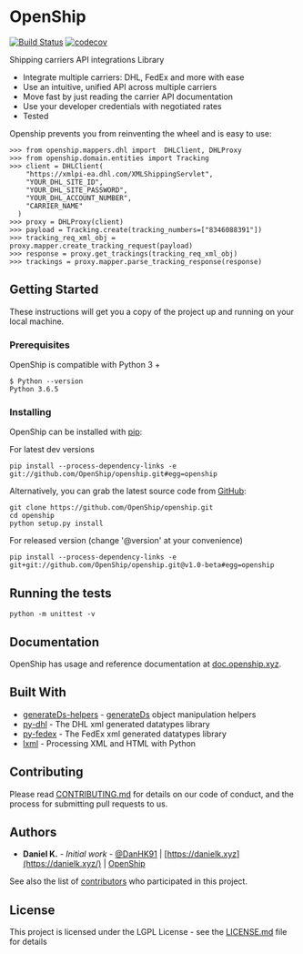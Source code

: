 # OpenShip

[![Build Status](https://travis-ci.org/OpenShip/openship.svg?branch=master)](https://travis-ci.org/OpenShip/openship) [![codecov](https://codecov.io/gh/OpenShip/openship/branch/master/graph/badge.svg)](https://codecov.io/gh/OpenShip/openship)

Shipping carriers API integrations Library

- Integrate multiple carriers: DHL, FedEx and more with ease
- Use an intuitive, unified API across multiple carriers
- Move fast by just reading the carrier API documentation
- Use your developer credentials with negotiated rates
- Tested

Openship prevents you from reinventing the wheel and is easy to use:

```shell
>>> from openship.mappers.dhl import  DHLClient, DHLProxy
>>> from openship.domain.entities import Tracking
>>> client = DHLClient(
    "https://xmlpi-ea.dhl.com/XMLShippingServlet",
    "YOUR_DHL_SITE_ID",
    "YOUR_DHL_SITE_PASSWORD",
    "YOUR_DHL_ACCOUNT_NUMBER",
    "CARRIER_NAME"
  )
>>> proxy = DHLProxy(client)
>>> payload = Tracking.create(tracking_numbers=["8346088391"])
>>> tracking_req_xml_obj = proxy.mapper.create_tracking_request(payload)
>>> response = proxy.get_trackings(tracking_req_xml_obj)
>>> trackings = proxy.mapper.parse_tracking_response(response)
```

## Getting Started

These instructions will get you a copy of the project up and running on your local machine.

### Prerequisites

OpenShip is compatible with Python 3 +

```shell
$ Python --version
Python 3.6.5
```

### Installing

OpenShip can be installed with [pip](https://pip.pypa.io/):

For latest dev versions

```shell
pip install --process-dependency-links -e git://github.com/OpenShip/openship.git#egg=openship
```

Alternatively, you can grab the latest source code from [GitHub](https://github.com/OpenShip/openship):

```shell
git clone https://github.com/OpenShip/openship.git
cd openship
python setup.py install
```

For released version (change '@version' at your convenience)

```shell
pip install --process-dependency-links -e git+git://github.com/OpenShip/openship.git@v1.0-beta#egg=openship
```

## Running the tests

```shell
python -m unittest -v
```

## Documentation

OpenShip has usage and reference documentation at [doc.openship.xyz](https://doc.openship.xyz).

## Built With

- [generateDs-helpers](https://github.com/OpenShip/generateDs-helpers) - [generateDs](http://www.davekuhlman.org/generateDS.html) object manipulation helpers
- [py-dhl](https://github.com/OpenShip/py-fedex) - The DHL xml generated datatypes library
- [py-fedex](https://github.com/OpenShip/py-dhl) - The FedEx xml generated datatypes library
- [lxml](https://lxml.de/) - Processing XML and HTML with Python

## Contributing

Please read [CONTRIBUTING.md](https://github.com/OpenShip/openship/blob/master/CODE_OF_CONDUCT.md) for details on our code of conduct, and the process for submitting pull requests to us.

## Authors

- **Daniel K.** - *Initial work* - [@DanHK91](https://twitter.com/DanHK91) | [https://danielk.xyz](https://danielk.xyz/) | [OpenShip](https://openship.xyz/)

See also the list of [contributors](https://github.com/OpenShip/openship/blob/master/contributors) who participated in this project.

## License

This project is licensed under the LGPL License - see the [LICENSE.md](https://github.com/OpenShip/openship/blob/master/LICENSE) file for details